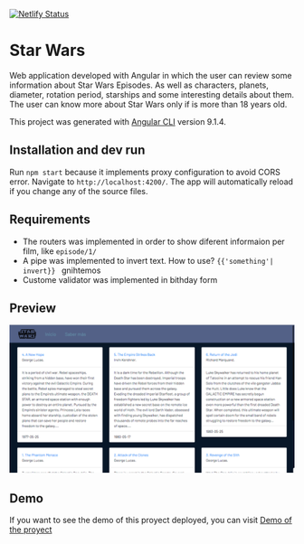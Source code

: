 [![Netlify Status](https://api.netlify.com/api/v1/badges/b52abe06-ec96-45ea-8def-c10614238a1b/deploy-status)](https://app.netlify.com/sites/vigorous-hoover-f9eda5/deploys)

# Star Wars
Web application developed with Angular in which the user can review some information about Star Wars Episodes. As well as characters, planets, diameter, rotation period, starships and some interesting details about them.
The user can know more about Star Wars only if is more than 18 years old.

This project was generated with [Angular CLI](https://github.com/angular/angular-cli) version 9.1.4.

## Installation and dev run

Run `npm start` because it implements proxy configuration to avoid CORS error. Navigate to `http://localhost:4200/`. The app will automatically reload if you change any of the source files. 

## Requirements

- The routers was implemented in order to show diferent informaion per film, like `episode/1/`
- A pipe was implemented to invert text. How to use? `{{'something'| invert}} ` gnihtemos
- Custome validator was implemented in  bithday form
 
## Preview
![](/star-wars-1.png)

## Demo

If you want to see the demo of this proyect deployed, you can visit [Demo of the proyect](https://5f3dfaaacb74c8c6cb02fa1e--vigorous-hoover-f9eda5.netlify.app/)
